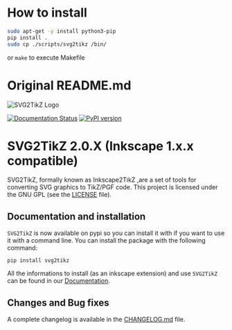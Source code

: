 # How to install

```sh
sudo apt-get -y install python3-pip
pip install .
sudo cp ./scripts/svg2tikz /bin/
```

or `make` to execute Makefile

# Original README.md

<picture>
  <img alt="SVG2TikZ Logo" src="logo/svg2tikz.svg">
</picture>

[![Documentation Status](https://readthedocs.org/projects/svg2tikz/badge/?version=latest)](https://svg2tikz.readthedocs.io/en/latest/?badge=latest)
[![PyPI version](https://badge.fury.io/py/svg2tikz.svg)](https://badge.fury.io/py/svg2tikz)

# SVG2TikZ 2.0.X (Inkscape 1.x.x compatible)


SVG2TikZ, formally known as Inkscape2TikZ ,are a set of tools for converting SVG graphics to TikZ/PGF code.
This project is licensed under the GNU GPL  (see  the [LICENSE](/LICENSE) file).

## Documentation and installation
`SVG2TikZ` is now available on pypi so you can install it with if you want to use it with a command line. You can install the package with the following command:

```
pip install svg2tikz
```

All the informations to install (as an inkscape extension) and use `SVG2TikZ` can be found in our [Documentation](https://svg2tikz.readthedocs.io/en/latest).


## Changes and Bug fixes

A complete changelog is available in the [CHANGELOG.md](CHANGELOG.md) file.
